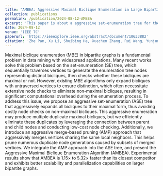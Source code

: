 ```yaml
---
title: "AMBEA: Aggressive Maximal Biclique Enumeration in Large Bipartite Graph Computing."
collection: publications
permalink: /publication/2024-08-12-AMBEA
excerpt: 'This paper is about a aggressive set-enumeration tree for the maximal biclique enumeration problem.'
date: 2024-08-12
venue: 'IEEE TC'
paperurl: 'https://ieeexplore.ieee.org/abstract/document/10633882'
citation: 'Zhe Pan, Xu Li, Shuibing He, Xuechen Zhang, Rui Wang, Yunjun Gao, Gang Chen and Xian-He Sun. "AMBEA: Aggressive Maximal Biclique Enumeration in Large Bipartite Graph Computing," in IEEE Transactions on Computers (IEEE TC), vol. 73, no. 12, pp. 2664-2677, Dec. 2024.'
---
```


Maximal biclique enumeration (MBE) in bipartite graphs is a fundamental problem in data mining with widespread applications. Many recent works solve this problem based on the set-enumeration (SE) tree, which sequentially traverses vertices to generate the enumeration tree nodes representing distinct bicliques, then checks whether these bicliques are maximal or not. However, existing MBE algorithms only expand bicliques with untraversed vertices to ensure distinction, which often necessitate extensive node checks to eliminate non-maximal bicliques, resulting in significant computational overhead during the enumeration process. To address this issue, we propose an aggressive set-enumeration (ASE) tree that aggressively expands all bicliques to their maximal form, thus avoiding costly node checks on non-maximal bicliques. This aggressive enumeration may produce multiple duplicate maximal bicliques, but we efficiently eliminate these duplicates by leveraging the connection between parent and child nodes and conducting low-cost node checking. Additionally, we introduce an aggressive merge-based pruning (AMP) approach that aggressively merges vertices sharing the same local neighbors. This helps prune numerous duplicate node generations caused by subsets of merged vertices. We integrate the AMP approach into the ASE tree, and present the Aggressive Maximal Biclique Enumeration Algorithm (AMBEA). Experimental results show that AMBEA is 1.15× to 5.32× faster than its closest competitor and exhibits better scalability and parallelization capabilities on larger bipartite graphs.